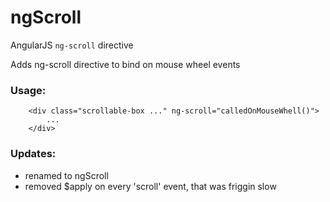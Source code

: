 ngScroll
============

AngularJS `ng-scroll` directive

Adds ng-scroll directive to bind on mouse wheel events

### Usage:


```
    <div class="scrollable-box ..." ng-scroll="calledOnMouseWhell()">
        ...
    </div>
```

### Updates:

- renamed to ngScroll
- removed $apply on every 'scroll' event, that was friggin slow
